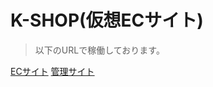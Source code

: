 # K-SHOP(仮想ECサイト)

> 以下のURLで稼働しております。

[ECサイト](http://kamako.dip.jp/k-shop)
[管理サイト](http://kamako.dip.jp/k-shop/maintenance)
